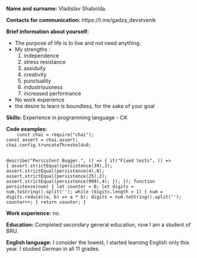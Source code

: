 <p><b>Name and surname:</b> Vladislav Shabolda.</p>     
<p><b>Contacts for communication:</b> https://t.me/gadza_devstvenik</p>    
<p><b>Brief information about yourself:</b> 
<ul>
<li>The purpose of life is to live and not need anything.</li> 
<li>My strengths :
    <ol>
<li>independence</li> 
        <li>stress resistance</li>
        <li>assiduity</li> 
        <li>creativity</li> 
        <li>punctuality</li> 
        <li>industriousness</li> 
        <li>increased performance</li>
    </ol>
    </li>
        <li>No work experience</li>
    <li>the desire to learn is boundless, for the sake of your goal</li>
</ul>
</p>    
<p><b>Skills:</b> Experience in programming language - С#.</p>    
<b>Code examples:</b> 
<code>
    const chai = require("chai");
const assert = chai.assert;
chai.config.truncateThreshold=0;

describe("Persistent Bugger.", () => 
{
  it("Fixed tests", () => {
    assert.strictEqual(persistence(39),3);
    assert.strictEqual(persistence(4),0);
    assert.strictEqual(persistence(25),2);
    assert.strictEqual(persistence(999),4);
  });
});
    function persistence(num) 
{
  let counter = 0;
  let digits = num.toString().split('');
  while (digits.length > 1) 
  {
    num = digits.reduce((a, b) => a * b);
    digits = num.toString().split('');
    counter++;
  }
  return counter;
}
</code>
<p><b>Work experience:</b> no.</p>            
<p><b>Education:</b> Completed secondary general education, now I am a student of BRU.</p>        
<b>English language:</b> I consider the lowest, I started learning English only this year. I studied German in all 11 grades.
